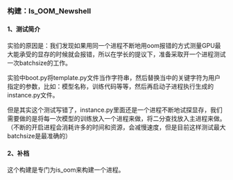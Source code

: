 ### 构建：Is_OOM_Newshell

#### 1、测试简介

实验的原因是：我们发现如果用同一个进程不断地用oom报错的方式测量GPU最大能承受的显存的时候就会报错，所以在学长的提议下，准备采取开一个进程测试一次batchsize的工作。

实验中boot.py将template.py文件当作字符串，然后替换当中的关键字符为用户指定的参数，比如：模型名称，训练代码等等，然后再启动子进程执行生成的instance.py文件。

但是其实这个测试写错了，instance.py里面还是一个进程不断地试探显存，我们需要做的是将每一次模型的训练放入一个进程来做，将二分查找放入主进程来做。（不断的开启进程会消耗许多的时间和资源，会减慢速度，但是目前这样测试最大batchsize是最准确的）





#### 2、补档

这个构建是专门为is_oom来构建一个进程。
